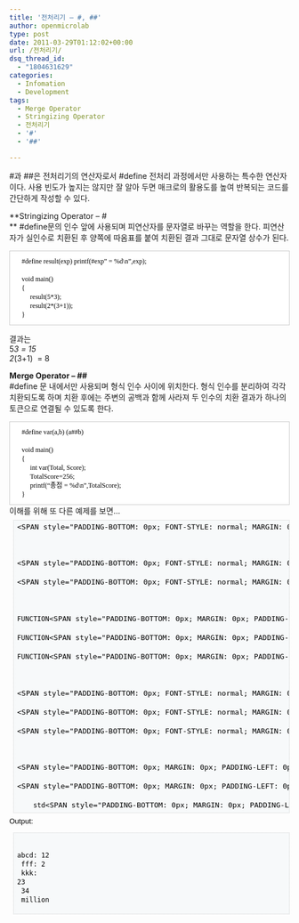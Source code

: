 ```yaml
---
title: '전처리기 – #, ##'
author: openmicrolab
type: post
date: 2011-03-29T01:12:02+00:00
url: /전처리기/
dsq_thread_id:
  - "1804631629"
categories:
  - Infomation
  - Development
tags:
  - Merge Operator
  - Stringizing Operator
  - 전처리기
  - '#'
  - '##'

---
```

#과 ##은 전처리기의 연산자로서 #define 전처리 과정에서만 사용하는 특수한 연산자이다.&nbsp;사용 빈도가 높지는 않지만 잘 알아 두면 매크로의 활용도를 높여 반복되는 코드를 간단하게 작성할 수 있다.

**Stringizing Operator &#8211; #  
** #define문의 인수 앞에 사용되며 피연산자를 문자열로 바꾸는 역할을 한다. 피연산자가 실인수로 치환된 후 양쪽에 따옴표를 붙여 치환된 결과 그대로 문자열 상수가 된다.

  
<DIV style="BORDER-BOTTOM: #cbcbcb 1px solid; BORDER-LEFT: #cbcbcb 1px solid; PADDING-BOTTOM: 10px; BACKGROUND-COLOR: #ffffff; PADDING-LEFT: 10px; PADDING-RIGHT: 10px; BORDER-TOP: #cbcbcb 1px solid; BORDER-RIGHT: #cbcbcb 1px solid; PADDING-TOP: 10px" class=txc-textbox><SPAN style="WIDOWS: 2; TEXT-TRANSFORM: none; TEXT-INDENT: 0px; BORDER-COLLAPSE: separate; FONT: medium Gulim; WHITE-SPACE: normal; ORPHANS: 2; LETTER-SPACING: normal; COLOR: rgb(0,0,0); WORD-SPACING: 0px; -webkit-border-horizontal-spacing: 0px; -webkit-border-vertical-spacing: 0px; -webkit-text-decorations-in-effect: none; -webkit-text-size-adjust: auto; -webkit-text-stroke-width: 0px" class=Apple-style-span>  
<P style="BORDER-BOTTOM-STYLE: none; TEXT-ALIGN: justify; PADDING-BOTTOM: 0pt; LINE-HEIGHT: 12pt; BORDER-RIGHT-STYLE: none; MARGIN: 0pt 8.5pt; PADDING-LEFT: 0pt; PADDING-RIGHT: 0pt; FONT-FAMILY: 굴림; BORDER-TOP-STYLE: none; FONT-SIZE: 9pt; BORDER-LEFT-STYLE: none; PADDING-TOP: 0pt" class=a5><SPAN lang=EN-US>#define result(exp) printf(#exp&#8221; = %d\n&#8221;,exp);</SPAN>

  
<P style="BORDER-BOTTOM-STYLE: none; TEXT-ALIGN: justify; PADDING-BOTTOM: 0pt; LINE-HEIGHT: 12pt; BORDER-RIGHT-STYLE: none; MARGIN: 0pt 8.5pt; PADDING-LEFT: 0pt; PADDING-RIGHT: 0pt; FONT-FAMILY: 굴림; BORDER-TOP-STYLE: none; FONT-SIZE: 9pt; BORDER-LEFT-STYLE: none; PADDING-TOP: 0pt" class=a5><SPAN lang=EN-US>&nbsp;<?xml:namespace prefix = o /><o:p></o:p></SPAN></P>

  
<P style="BORDER-BOTTOM-STYLE: none; TEXT-ALIGN: justify; PADDING-BOTTOM: 0pt; LINE-HEIGHT: 12pt; BORDER-RIGHT-STYLE: none; MARGIN: 0pt 8.5pt; PADDING-LEFT: 0pt; PADDING-RIGHT: 0pt; FONT-FAMILY: 굴림; BORDER-TOP-STYLE: none; FONT-SIZE: 9pt; BORDER-LEFT-STYLE: none; PADDING-TOP: 0pt" class=a5><SPAN lang=EN-US>void main()</SPAN></P>  
<P style="BORDER-BOTTOM-STYLE: none; TEXT-ALIGN: justify; PADDING-BOTTOM: 0pt; LINE-HEIGHT: 12pt; BORDER-RIGHT-STYLE: none; MARGIN: 0pt 8.5pt; PADDING-LEFT: 0pt; PADDING-RIGHT: 0pt; FONT-FAMILY: 굴림; BORDER-TOP-STYLE: none; FONT-SIZE: 9pt; BORDER-LEFT-STYLE: none; PADDING-TOP: 0pt" class=a5><SPAN lang=EN-US>{</SPAN></P>  
<P style="BORDER-BOTTOM-STYLE: none; TEXT-ALIGN: justify; PADDING-BOTTOM: 0pt; LINE-HEIGHT: 12pt; BORDER-RIGHT-STYLE: none; MARGIN: 0pt 8.5pt; PADDING-LEFT: 0pt; PADDING-RIGHT: 0pt; FONT-FAMILY: 굴림; BORDER-TOP-STYLE: none; FONT-SIZE: 9pt; BORDER-LEFT-STYLE: none; PADDING-TOP: 0pt" class=a5><SPAN lang=EN-US><SPAN>&nbsp;&nbsp;&nbsp;&nbsp;<SPAN class=Apple-converted-space>&nbsp;</SPAN></SPAN>result(5*3);</SPAN></P>  
<P style="BORDER-BOTTOM-STYLE: none; TEXT-ALIGN: justify; PADDING-BOTTOM: 0pt; LINE-HEIGHT: 12pt; BORDER-RIGHT-STYLE: none; MARGIN: 0pt 8.5pt; PADDING-LEFT: 0pt; PADDING-RIGHT: 0pt; FONT-FAMILY: 굴림; BORDER-TOP-STYLE: none; FONT-SIZE: 9pt; BORDER-LEFT-STYLE: none; PADDING-TOP: 0pt" class=a5><SPAN lang=EN-US><SPAN>&nbsp;&nbsp;&nbsp;&nbsp;<SPAN class=Apple-converted-space>&nbsp;</SPAN></SPAN>result(2*(3+1));</SPAN></P>  
<P style="BORDER-BOTTOM-STYLE: none; TEXT-ALIGN: justify; PADDING-BOTTOM: 0pt; LINE-HEIGHT: 12pt; BORDER-RIGHT-STYLE: none; MARGIN: 0pt 8.5pt; PADDING-LEFT: 0pt; PADDING-RIGHT: 0pt; FONT-FAMILY: 굴림; BORDER-TOP-STYLE: none; FONT-SIZE: 9pt; BORDER-LEFT-STYLE: none; PADDING-TOP: 0pt" class=a5><SPAN lang=EN-US>}</SPAN></P></SPAN></DIV>  


결과는  
5*3 = 15  
2*(3+1)&nbsp; = 8

**Merge Operator &#8211; ##**  
#define 문 내에서만 사용되며 형식 인수 사이에 위치한다. 형식 인수를 분리하여 각각 치환되도록 하며 치환 후에는 주변의 공백과 함께 사라져 두 인수의 치환 결과가 하나의 토큰으로 연결될 수 있도록 한다.

  
<DIV style="BORDER-BOTTOM: #cbcbcb 1px solid; BORDER-LEFT: #cbcbcb 1px solid; PADDING-BOTTOM: 10px; BACKGROUND-COLOR: #ffffff; PADDING-LEFT: 10px; PADDING-RIGHT: 10px; BORDER-TOP: #cbcbcb 1px solid; BORDER-RIGHT: #cbcbcb 1px solid; PADDING-TOP: 10px" class=txc-textbox><SPAN style="WIDOWS: 2; TEXT-TRANSFORM: none; TEXT-INDENT: 0px; BORDER-COLLAPSE: separate; FONT: medium Gulim; WHITE-SPACE: normal; ORPHANS: 2; LETTER-SPACING: normal; COLOR: rgb(0,0,0); WORD-SPACING: 0px; -webkit-border-horizontal-spacing: 0px; -webkit-border-vertical-spacing: 0px; -webkit-text-decorations-in-effect: none; -webkit-text-size-adjust: auto; -webkit-text-stroke-width: 0px" class=Apple-style-span>  
<P style="BORDER-BOTTOM-STYLE: none; TEXT-ALIGN: justify; PADDING-BOTTOM: 0pt; LINE-HEIGHT: 12pt; BORDER-RIGHT-STYLE: none; MARGIN: 0pt 8.5pt; PADDING-LEFT: 0pt; PADDING-RIGHT: 0pt; FONT-FAMILY: 굴림; BORDER-TOP-STYLE: none; FONT-SIZE: 9pt; BORDER-LEFT-STYLE: none; PADDING-TOP: 0pt" class=a5><SPAN lang=EN-US>#define var(a,b) (a##b)</SPAN></P>  
<P style="BORDER-BOTTOM-STYLE: none; TEXT-ALIGN: justify; PADDING-BOTTOM: 0pt; LINE-HEIGHT: 12pt; BORDER-RIGHT-STYLE: none; MARGIN: 0pt 8.5pt; PADDING-LEFT: 0pt; PADDING-RIGHT: 0pt; FONT-FAMILY: 굴림; BORDER-TOP-STYLE: none; FONT-SIZE: 9pt; BORDER-LEFT-STYLE: none; PADDING-TOP: 0pt" class=a5><SPAN lang=EN-US>&nbsp;<o:p></o:p></SPAN></P>  
<P style="BORDER-BOTTOM-STYLE: none; TEXT-ALIGN: justify; PADDING-BOTTOM: 0pt; LINE-HEIGHT: 12pt; BORDER-RIGHT-STYLE: none; MARGIN: 0pt 8.5pt; PADDING-LEFT: 0pt; PADDING-RIGHT: 0pt; FONT-FAMILY: 굴림; BORDER-TOP-STYLE: none; FONT-SIZE: 9pt; BORDER-LEFT-STYLE: none; PADDING-TOP: 0pt" class=a5><SPAN lang=EN-US>void main()</SPAN></P>  
<P style="BORDER-BOTTOM-STYLE: none; TEXT-ALIGN: justify; PADDING-BOTTOM: 0pt; LINE-HEIGHT: 12pt; BORDER-RIGHT-STYLE: none; MARGIN: 0pt 8.5pt; PADDING-LEFT: 0pt; PADDING-RIGHT: 0pt; FONT-FAMILY: 굴림; BORDER-TOP-STYLE: none; FONT-SIZE: 9pt; BORDER-LEFT-STYLE: none; PADDING-TOP: 0pt" class=a5><SPAN lang=EN-US>{</SPAN></P>  
<P style="BORDER-BOTTOM-STYLE: none; TEXT-ALIGN: justify; PADDING-BOTTOM: 0pt; LINE-HEIGHT: 12pt; BORDER-RIGHT-STYLE: none; MARGIN: 0pt 8.5pt; PADDING-LEFT: 0pt; PADDING-RIGHT: 0pt; FONT-FAMILY: 굴림; BORDER-TOP-STYLE: none; FONT-SIZE: 9pt; BORDER-LEFT-STYLE: none; PADDING-TOP: 0pt" class=a5><SPAN lang=EN-US><SPAN>&nbsp;&nbsp;&nbsp;&nbsp;<SPAN class=Apple-converted-space>&nbsp;</SPAN></SPAN>int var(Total, Score);</SPAN></P>  
<P style="BORDER-BOTTOM-STYLE: none; TEXT-ALIGN: justify; PADDING-BOTTOM: 0pt; LINE-HEIGHT: 12pt; BORDER-RIGHT-STYLE: none; MARGIN: 0pt 8.5pt; PADDING-LEFT: 0pt; PADDING-RIGHT: 0pt; FONT-FAMILY: 굴림; BORDER-TOP-STYLE: none; FONT-SIZE: 9pt; BORDER-LEFT-STYLE: none; PADDING-TOP: 0pt" class=a5><SPAN lang=EN-US><SPAN>&nbsp;&nbsp;&nbsp;&nbsp;<SPAN class=Apple-converted-space>&nbsp;</SPAN></SPAN>TotalScore=256;</SPAN></P>  
<P style="BORDER-BOTTOM-STYLE: none; TEXT-ALIGN: justify; PADDING-BOTTOM: 0pt; LINE-HEIGHT: 12pt; BORDER-RIGHT-STYLE: none; MARGIN: 0pt 8.5pt; PADDING-LEFT: 0pt; PADDING-RIGHT: 0pt; FONT-FAMILY: 굴림; BORDER-TOP-STYLE: none; FONT-SIZE: 9pt; BORDER-LEFT-STYLE: none; PADDING-TOP: 0pt" class=a5><SPAN lang=EN-US><SPAN>&nbsp;&nbsp;&nbsp;&nbsp;<SPAN class=Apple-converted-space>&nbsp;</SPAN></SPAN>printf(&#8220;총점 = %d\n&#8221;,TotalScore);</SPAN></P>  
<P style="BORDER-BOTTOM-STYLE: none; TEXT-ALIGN: justify; PADDING-BOTTOM: 0pt; LINE-HEIGHT: 12pt; BORDER-RIGHT-STYLE: none; MARGIN: 0pt 8.5pt; PADDING-LEFT: 0pt; PADDING-RIGHT: 0pt; FONT-FAMILY: 굴림; BORDER-TOP-STYLE: none; FONT-SIZE: 9pt; BORDER-LEFT-STYLE: none; PADDING-TOP: 0pt" class=a5><SPAN lang=EN-US>}</SPAN></SPAN></P></DIV>  
이해를 위해 또 다른 예제를 보면&#8230;  
<SPAN style="WIDOWS: 2; TEXT-TRANSFORM: none; TEXT-INDENT: 0px; BORDER-COLLAPSE: separate; FONT: medium Gulim; WHITE-SPACE: normal; ORPHANS: 2; LETTER-SPACING: normal; COLOR: rgb(0,0,0); WORD-SPACING: 0px; -webkit-border-horizontal-spacing: 0px; -webkit-border-vertical-spacing: 0px; -webkit-text-decorations-in-effect: none; -webkit-text-size-adjust: auto; -webkit-text-stroke-width: 0px" class=Apple-style-span><SPAN style="TEXT-ALIGN: justify; FONT-FAMILY: 'Lucida Grande', Verdana, Lucida, Helvetica, Arial, sans-serif; FONT-SIZE: 13px" class=Apple-style-span>

<PRE style="BACKGROUND-IMAGE: none; BORDER-BOTTOM: rgb(204,204,204) thin dotted; BORDER-LEFT: rgb(204,204,204) thin dotted; PADDING-BOTTOM: 0.4ex; LINE-HEIGHT: 1.33; OVERFLOW-X: auto; OVERFLOW-Y: auto; BACKGROUND-COLOR: rgb(247,249,250); TEXT-INDENT: 0px; MARGIN: 1ex 0px 1ex 0.5em; PADDING-LEFT: 0.5em; PADDING-RIGHT: 0.4ex; MAX-WIDTH: 99%; COLOR: rgb(0,0,0); MAX-HEIGHT: 40em; FONT-SIZE: 13px; BORDER-TOP: rgb(204,204,204) thin dotted; BORDER-RIGHT: rgb(204,204,204) thin dotted; PADDING-TOP: 0.4ex; background-origin: initial; background-clip: initial" class="cpp code cpp"><FONT style="BACKGROUND-COLOR: #f7f9fa">&lt;SPAN style="PADDING-BOTTOM: 0px; FONT-STYLE: normal; MARGIN: 0px; PADDING-LEFT: 0px; PADDING-RIGHT: 0px; COLOR: rgb(51,153,0); FONT-WEIGHT: 600; PADDING-TOP: 0px" class=co2><SPAN style="FONT-SIZE: 9pt">#include &lt;iostream&gt;</SPAN>&lt;/SPAN><SPAN style="FONT-SIZE: 9pt"><br />
&nbsp;<br />
</SPAN>&lt;SPAN style="PADDING-BOTTOM: 0px; FONT-STYLE: normal; MARGIN: 0px; PADDING-LEFT: 0px; PADDING-RIGHT: 0px; COLOR: rgb(128,128,128); PADDING-TOP: 0px" class=co1><SPAN style="FONT-SIZE: 9pt">//make function factory and use it</SPAN>&lt;/SPAN><SPAN style="FONT-SIZE: 9pt"><br />
</SPAN>&lt;SPAN style="PADDING-BOTTOM: 0px; FONT-STYLE: normal; MARGIN: 0px; PADDING-LEFT: 0px; PADDING-RIGHT: 0px; COLOR: rgb(51,153,0); FONT-WEIGHT: 600; PADDING-TOP: 0px" class=co2><SPAN style="FONT-SIZE: 9pt">#define FUNCTION(name, a) int fun_##name() { return a;}</SPAN>&lt;/SPAN><SPAN style="FONT-SIZE: 9pt"><br />
&nbsp;<br />
FUNCTION</SPAN>&lt;SPAN style="PADDING-BOTTOM: 0px; MARGIN: 0px; PADDING-LEFT: 0px; PADDING-RIGHT: 0px; BACKGROUND: none transparent scroll repeat 0% 0%; COLOR: rgb(0,128,0); FONT-WEIGHT: 600; PADDING-TOP: 0px" class=br0><SPAN style="FONT-SIZE: 9pt">(</SPAN>&lt;/SPAN><SPAN style="FONT-SIZE: 9pt">abcd, </SPAN>&lt;SPAN style="PADDING-BOTTOM: 0px; MARGIN: 0px; PADDING-LEFT: 0px; PADDING-RIGHT: 0px; BACKGROUND: none transparent scroll repeat 0% 0%; COLOR: rgb(170,0,221); PADDING-TOP: 0px" class=nu0><SPAN style="FONT-SIZE: 9pt">12</SPAN>&lt;/SPAN>&lt;SPAN style="PADDING-BOTTOM: 0px; MARGIN: 0px; PADDING-LEFT: 0px; PADDING-RIGHT: 0px; BACKGROUND: none transparent scroll repeat 0% 0%; COLOR: rgb(0,128,0); FONT-WEIGHT: 600; PADDING-TOP: 0px" class=br0><SPAN style="FONT-SIZE: 9pt">)</SPAN>&lt;/SPAN>&lt;SPAN style="PADDING-BOTTOM: 0px; MARGIN: 0px; PADDING-LEFT: 0px; PADDING-RIGHT: 0px; PADDING-TOP: 0px" class=sy4><SPAN style="FONT-SIZE: 9pt">;</SPAN>&lt;/SPAN><SPAN style="FONT-SIZE: 9pt"><br />
FUNCTION</SPAN>&lt;SPAN style="PADDING-BOTTOM: 0px; MARGIN: 0px; PADDING-LEFT: 0px; PADDING-RIGHT: 0px; BACKGROUND: none transparent scroll repeat 0% 0%; COLOR: rgb(0,128,0); FONT-WEIGHT: 600; PADDING-TOP: 0px" class=br0><SPAN style="FONT-SIZE: 9pt">(</SPAN>&lt;/SPAN><SPAN style="FONT-SIZE: 9pt">fff, </SPAN>&lt;SPAN style="PADDING-BOTTOM: 0px; MARGIN: 0px; PADDING-LEFT: 0px; PADDING-RIGHT: 0px; BACKGROUND: none transparent scroll repeat 0% 0%; COLOR: rgb(170,0,221); PADDING-TOP: 0px" class=nu0><SPAN style="FONT-SIZE: 9pt">2</SPAN>&lt;/SPAN>&lt;SPAN style="PADDING-BOTTOM: 0px; MARGIN: 0px; PADDING-LEFT: 0px; PADDING-RIGHT: 0px; BACKGROUND: none transparent scroll repeat 0% 0%; COLOR: rgb(0,128,0); FONT-WEIGHT: 600; PADDING-TOP: 0px" class=br0><SPAN style="FONT-SIZE: 9pt">)</SPAN>&lt;/SPAN>&lt;SPAN style="PADDING-BOTTOM: 0px; MARGIN: 0px; PADDING-LEFT: 0px; PADDING-RIGHT: 0px; PADDING-TOP: 0px" class=sy4><SPAN style="FONT-SIZE: 9pt">;</SPAN>&lt;/SPAN><SPAN style="FONT-SIZE: 9pt"><br />
FUNCTION</SPAN>&lt;SPAN style="PADDING-BOTTOM: 0px; MARGIN: 0px; PADDING-LEFT: 0px; PADDING-RIGHT: 0px; BACKGROUND: none transparent scroll repeat 0% 0%; COLOR: rgb(0,128,0); FONT-WEIGHT: 600; PADDING-TOP: 0px" class=br0><SPAN style="FONT-SIZE: 9pt">(</SPAN>&lt;/SPAN><SPAN style="FONT-SIZE: 9pt">kkk, </SPAN>&lt;SPAN style="PADDING-BOTTOM: 0px; MARGIN: 0px; PADDING-LEFT: 0px; PADDING-RIGHT: 0px; BACKGROUND: none transparent scroll repeat 0% 0%; COLOR: rgb(170,0,221); PADDING-TOP: 0px" class=nu0><SPAN style="FONT-SIZE: 9pt">23</SPAN>&lt;/SPAN>&lt;SPAN style="PADDING-BOTTOM: 0px; MARGIN: 0px; PADDING-LEFT: 0px; PADDING-RIGHT: 0px; BACKGROUND: none transparent scroll repeat 0% 0%; COLOR: rgb(0,128,0); FONT-WEIGHT: 600; PADDING-TOP: 0px" class=br0><SPAN style="FONT-SIZE: 9pt">)</SPAN>&lt;/SPAN>&lt;SPAN style="PADDING-BOTTOM: 0px; MARGIN: 0px; PADDING-LEFT: 0px; PADDING-RIGHT: 0px; PADDING-TOP: 0px" class=sy4><SPAN style="FONT-SIZE: 9pt">;</SPAN>&lt;/SPAN><SPAN style="FONT-SIZE: 9pt"><br />
&nbsp;<br />
</SPAN>&lt;SPAN style="PADDING-BOTTOM: 0px; FONT-STYLE: normal; MARGIN: 0px; PADDING-LEFT: 0px; PADDING-RIGHT: 0px; COLOR: rgb(51,153,0); FONT-WEIGHT: 600; PADDING-TOP: 0px" class=co2><SPAN style="FONT-SIZE: 9pt">#undef FUNCTION</SPAN>&lt;/SPAN><SPAN style="FONT-SIZE: 9pt"><br />
</SPAN>&lt;SPAN style="PADDING-BOTTOM: 0px; FONT-STYLE: normal; MARGIN: 0px; PADDING-LEFT: 0px; PADDING-RIGHT: 0px; COLOR: rgb(51,153,0); FONT-WEIGHT: 600; PADDING-TOP: 0px" class=co2><SPAN style="FONT-SIZE: 9pt">#define FUNCTION 34</SPAN>&lt;/SPAN><SPAN style="FONT-SIZE: 9pt"><br />
</SPAN>&lt;SPAN style="PADDING-BOTTOM: 0px; FONT-STYLE: normal; MARGIN: 0px; PADDING-LEFT: 0px; PADDING-RIGHT: 0px; COLOR: rgb(51,153,0); FONT-WEIGHT: 600; PADDING-TOP: 0px" class=co2><SPAN style="FONT-SIZE: 9pt">#define OUTPUT(a) std::cout &lt;&lt; #a &lt;&lt; std::endl</SPAN>&lt;/SPAN><SPAN style="FONT-SIZE: 9pt"><br />
&nbsp;<br />
</SPAN>&lt;SPAN style="PADDING-BOTTOM: 0px; MARGIN: 0px; PADDING-LEFT: 0px; PADDING-RIGHT: 0px; BACKGROUND: none transparent scroll repeat 0% 0%; COLOR: rgb(0,0,153); PADDING-TOP: 0px" class=kw4><SPAN style="FONT-SIZE: 9pt">int</SPAN>&lt;/SPAN><SPAN style="FONT-SIZE: 9pt"> main</SPAN>&lt;SPAN style="PADDING-BOTTOM: 0px; MARGIN: 0px; PADDING-LEFT: 0px; PADDING-RIGHT: 0px; BACKGROUND: none transparent scroll repeat 0% 0%; COLOR: rgb(0,128,0); FONT-WEIGHT: 600; PADDING-TOP: 0px" class=br0><SPAN style="FONT-SIZE: 9pt">(</SPAN>&lt;/SPAN>&lt;SPAN style="PADDING-BOTTOM: 0px; MARGIN: 0px; PADDING-LEFT: 0px; PADDING-RIGHT: 0px; BACKGROUND: none transparent scroll repeat 0% 0%; COLOR: rgb(0,128,0); FONT-WEIGHT: 600; PADDING-TOP: 0px" class=br0><SPAN style="FONT-SIZE: 9pt">)</SPAN>&lt;/SPAN><SPAN style="FONT-SIZE: 9pt"><br />
</SPAN>&lt;SPAN style="PADDING-BOTTOM: 0px; MARGIN: 0px; PADDING-LEFT: 0px; PADDING-RIGHT: 0px; BACKGROUND: none transparent scroll repeat 0% 0%; COLOR: rgb(0,128,0); FONT-WEIGHT: 600; PADDING-TOP: 0px" class=br0><SPAN style="FONT-SIZE: 9pt">{</SPAN>&lt;/SPAN><SPAN style="FONT-SIZE: 9pt"><br />
    std</SPAN>&lt;SPAN style="PADDING-BOTTOM: 0px; MARGIN: 0px; PADDING-LEFT: 0px; PADDING-RIGHT: 0px; PADDING-TOP: 0px" class=sy4><SPAN style="FONT-SIZE: 9pt">::</SPAN>&lt;/SPAN>&lt;SPAN style="PADDING-BOTTOM: 0px; MARGIN: 0px; PADDING-LEFT: 0px; PADDING-RIGHT: 0px; BACKGROUND: none transparent scroll repeat 0% 0%; COLOR: rgb(0,0,136); FONT-WEIGHT: 600; PADDING-TOP: 0px" class=kw3><SPAN style="FONT-SIZE: 9pt">cout</SPAN>&lt;/SPAN><SPAN style="FONT-SIZE: 9pt"> </SPAN>&lt;SPAN style="PADDING-BOTTOM: 0px; MARGIN: 0px; PADDING-LEFT: 0px; PADDING-RIGHT: 0px; PADDING-TOP: 0px" class=sy1><SPAN style="FONT-SIZE: 9pt">&lt;&lt;</SPAN>&lt;/SPAN><SPAN style="FONT-SIZE: 9pt"> </SPAN>&lt;SPAN style="PADDING-BOTTOM: 0px; MARGIN: 0px; PADDING-LEFT: 0px; PADDING-RIGHT: 0px; BACKGROUND: none transparent scroll repeat 0% 0%; COLOR: rgb(170,0,68); PADDING-TOP: 0px" class=st0><SPAN style="FONT-SIZE: 9pt">&#8220;abcd: &#8220;</SPAN>&lt;/SPAN><SPAN style="FONT-SIZE: 9pt"> </SPAN>&lt;SPAN style="PADDING-BOTTOM: 0px; MARGIN: 0px; PADDING-LEFT: 0px; PADDING-RIGHT: 0px; PADDING-TOP: 0px" class=sy1><SPAN style="FONT-SIZE: 9pt">&lt;&lt;</SPAN>&lt;/SPAN><SPAN style="FONT-SIZE: 9pt"> fun_abcd</SPAN>&lt;SPAN style="PADDING-BOTTOM: 0px; MARGIN: 0px; PADDING-LEFT: 0px; PADDING-RIGHT: 0px; BACKGROUND: none transparent scroll repeat 0% 0%; COLOR: rgb(0,128,0); FONT-WEIGHT: 600; PADDING-TOP: 0px" class=br0><SPAN style="FONT-SIZE: 9pt">(</SPAN>&lt;/SPAN>&lt;SPAN style="PADDING-BOTTOM: 0px; MARGIN: 0px; PADDING-LEFT: 0px; PADDING-RIGHT: 0px; BACKGROUND: none transparent scroll repeat 0% 0%; COLOR: rgb(0,128,0); FONT-WEIGHT: 600; PADDING-TOP: 0px" class=br0><SPAN style="FONT-SIZE: 9pt">)</SPAN>&lt;/SPAN><SPAN style="FONT-SIZE: 9pt"> </SPAN>&lt;SPAN style="PADDING-BOTTOM: 0px; MARGIN: 0px; PADDING-LEFT: 0px; PADDING-RIGHT: 0px; PADDING-TOP: 0px" class=sy1><SPAN style="FONT-SIZE: 9pt">&lt;&lt;</SPAN>&lt;/SPAN><SPAN style="FONT-SIZE: 9pt"> std</SPAN>&lt;SPAN style="PADDING-BOTTOM: 0px; MARGIN: 0px; PADDING-LEFT: 0px; PADDING-RIGHT: 0px; PADDING-TOP: 0px" class=sy4><SPAN style="FONT-SIZE: 9pt">::</SPAN>&lt;/SPAN>&lt;SPAN style="PADDING-BOTTOM: 0px; MARGIN: 0px; PADDING-LEFT: 0px; PADDING-RIGHT: 0px; COLOR: rgb(0,102,0); PADDING-TOP: 0px" class=me2><SPAN style="FONT-SIZE: 9pt">endl</SPAN>&lt;/SPAN>&lt;SPAN style="PADDING-BOTTOM: 0px; MARGIN: 0px; PADDING-LEFT: 0px; PADDING-RIGHT: 0px; PADDING-TOP: 0px" class=sy4><SPAN style="FONT-SIZE: 9pt">;</SPAN>&lt;/SPAN><SPAN style="FONT-SIZE: 9pt"><br />
    std</SPAN>&lt;SPAN style="PADDING-BOTTOM: 0px; MARGIN: 0px; PADDING-LEFT: 0px; PADDING-RIGHT: 0px; PADDING-TOP: 0px" class=sy4><SPAN style="FONT-SIZE: 9pt">::</SPAN>&lt;/SPAN>&lt;SPAN style="PADDING-BOTTOM: 0px; MARGIN: 0px; PADDING-LEFT: 0px; PADDING-RIGHT: 0px; BACKGROUND: none transparent scroll repeat 0% 0%; COLOR: rgb(0,0,136); FONT-WEIGHT: 600; PADDING-TOP: 0px" class=kw3><SPAN style="FONT-SIZE: 9pt">cout</SPAN>&lt;/SPAN><SPAN style="FONT-SIZE: 9pt"> </SPAN>&lt;SPAN style="PADDING-BOTTOM: 0px; MARGIN: 0px; PADDING-LEFT: 0px; PADDING-RIGHT: 0px; PADDING-TOP: 0px" class=sy1><SPAN style="FONT-SIZE: 9pt">&lt;&lt;</SPAN>&lt;/SPAN><SPAN style="FONT-SIZE: 9pt"> </SPAN>&lt;SPAN style="PADDING-BOTTOM: 0px; MARGIN: 0px; PADDING-LEFT: 0px; PADDING-RIGHT: 0px; BACKGROUND: none transparent scroll repeat 0% 0%; COLOR: rgb(170,0,68); PADDING-TOP: 0px" class=st0><SPAN style="FONT-SIZE: 9pt">&#8220;fff: &#8220;</SPAN>&lt;/SPAN><SPAN style="FONT-SIZE: 9pt"> </SPAN>&lt;SPAN style="PADDING-BOTTOM: 0px; MARGIN: 0px; PADDING-LEFT: 0px; PADDING-RIGHT: 0px; PADDING-TOP: 0px" class=sy1><SPAN style="FONT-SIZE: 9pt">&lt;&lt;</SPAN>&lt;/SPAN><SPAN style="FONT-SIZE: 9pt"> fun_fff</SPAN>&lt;SPAN style="PADDING-BOTTOM: 0px; MARGIN: 0px; PADDING-LEFT: 0px; PADDING-RIGHT: 0px; BACKGROUND: none transparent scroll repeat 0% 0%; COLOR: rgb(0,128,0); FONT-WEIGHT: 600; PADDING-TOP: 0px" class=br0><SPAN style="FONT-SIZE: 9pt">(</SPAN>&lt;/SPAN>&lt;SPAN style="PADDING-BOTTOM: 0px; MARGIN: 0px; PADDING-LEFT: 0px; PADDING-RIGHT: 0px; BACKGROUND: none transparent scroll repeat 0% 0%; COLOR: rgb(0,128,0); FONT-WEIGHT: 600; PADDING-TOP: 0px" class=br0><SPAN style="FONT-SIZE: 9pt">)</SPAN>&lt;/SPAN><SPAN style="FONT-SIZE: 9pt"> </SPAN>&lt;SPAN style="PADDING-BOTTOM: 0px; MARGIN: 0px; PADDING-LEFT: 0px; PADDING-RIGHT: 0px; PADDING-TOP: 0px" class=sy1><SPAN style="FONT-SIZE: 9pt">&lt;&lt;</SPAN>&lt;/SPAN><SPAN style="FONT-SIZE: 9pt"> std</SPAN>&lt;SPAN style="PADDING-BOTTOM: 0px; MARGIN: 0px; PADDING-LEFT: 0px; PADDING-RIGHT: 0px; PADDING-TOP: 0px" class=sy4><SPAN style="FONT-SIZE: 9pt">::</SPAN>&lt;/SPAN>&lt;SPAN style="PADDING-BOTTOM: 0px; MARGIN: 0px; PADDING-LEFT: 0px; PADDING-RIGHT: 0px; COLOR: rgb(0,102,0); PADDING-TOP: 0px" class=me2><SPAN style="FONT-SIZE: 9pt">endl</SPAN>&lt;/SPAN>&lt;SPAN style="PADDING-BOTTOM: 0px; MARGIN: 0px; PADDING-LEFT: 0px; PADDING-RIGHT: 0px; PADDING-TOP: 0px" class=sy4><SPAN style="FONT-SIZE: 9pt">;</SPAN>&lt;/SPAN><SPAN style="FONT-SIZE: 9pt"><br />
    std</SPAN>&lt;SPAN style="PADDING-BOTTOM: 0px; MARGIN: 0px; PADDING-LEFT: 0px; PADDING-RIGHT: 0px; PADDING-TOP: 0px" class=sy4><SPAN style="FONT-SIZE: 9pt">::</SPAN>&lt;/SPAN>&lt;SPAN style="PADDING-BOTTOM: 0px; MARGIN: 0px; PADDING-LEFT: 0px; PADDING-RIGHT: 0px; BACKGROUND: none transparent scroll repeat 0% 0%; COLOR: rgb(0,0,136); FONT-WEIGHT: 600; PADDING-TOP: 0px" class=kw3><SPAN style="FONT-SIZE: 9pt">cout</SPAN>&lt;/SPAN><SPAN style="FONT-SIZE: 9pt"> </SPAN>&lt;SPAN style="PADDING-BOTTOM: 0px; MARGIN: 0px; PADDING-LEFT: 0px; PADDING-RIGHT: 0px; PADDING-TOP: 0px" class=sy1><SPAN style="FONT-SIZE: 9pt">&lt;&lt;</SPAN>&lt;/SPAN><SPAN style="FONT-SIZE: 9pt"> </SPAN>&lt;SPAN style="PADDING-BOTTOM: 0px; MARGIN: 0px; PADDING-LEFT: 0px; PADDING-RIGHT: 0px; BACKGROUND: none transparent scroll repeat 0% 0%; COLOR: rgb(170,0,68); PADDING-TOP: 0px" class=st0><SPAN style="FONT-SIZE: 9pt">&#8220;kkk: &#8220;</SPAN>&lt;/SPAN><SPAN style="FONT-SIZE: 9pt"> </SPAN>&lt;SPAN style="PADDING-BOTTOM: 0px; MARGIN: 0px; PADDING-LEFT: 0px; PADDING-RIGHT: 0px; PADDING-TOP: 0px" class=sy1><SPAN style="FONT-SIZE: 9pt">&lt;&lt;</SPAN>&lt;/SPAN><SPAN style="FONT-SIZE: 9pt"> fun_kkk</SPAN>&lt;SPAN style="PADDING-BOTTOM: 0px; MARGIN: 0px; PADDING-LEFT: 0px; PADDING-RIGHT: 0px; BACKGROUND: none transparent scroll repeat 0% 0%; COLOR: rgb(0,128,0); FONT-WEIGHT: 600; PADDING-TOP: 0px" class=br0><SPAN style="FONT-SIZE: 9pt">(</SPAN>&lt;/SPAN>&lt;SPAN style="PADDING-BOTTOM: 0px; MARGIN: 0px; PADDING-LEFT: 0px; PADDING-RIGHT: 0px; BACKGROUND: none transparent scroll repeat 0% 0%; COLOR: rgb(0,128,0); FONT-WEIGHT: 600; PADDING-TOP: 0px" class=br0><SPAN style="FONT-SIZE: 9pt">)</SPAN>&lt;/SPAN><SPAN style="FONT-SIZE: 9pt"> </SPAN>&lt;SPAN style="PADDING-BOTTOM: 0px; MARGIN: 0px; PADDING-LEFT: 0px; PADDING-RIGHT: 0px; PADDING-TOP: 0px" class=sy1><SPAN style="FONT-SIZE: 9pt">&lt;&lt;</SPAN>&lt;/SPAN><SPAN style="FONT-SIZE: 9pt"> std</SPAN>&lt;SPAN style="PADDING-BOTTOM: 0px; MARGIN: 0px; PADDING-LEFT: 0px; PADDING-RIGHT: 0px; PADDING-TOP: 0px" class=sy4><SPAN style="FONT-SIZE: 9pt">::</SPAN>&lt;/SPAN>&lt;SPAN style="PADDING-BOTTOM: 0px; MARGIN: 0px; PADDING-LEFT: 0px; PADDING-RIGHT: 0px; COLOR: rgb(0,102,0); PADDING-TOP: 0px" class=me2><SPAN style="FONT-SIZE: 9pt">endl</SPAN>&lt;/SPAN>&lt;SPAN style="PADDING-BOTTOM: 0px; MARGIN: 0px; PADDING-LEFT: 0px; PADDING-RIGHT: 0px; PADDING-TOP: 0px" class=sy4><SPAN style="FONT-SIZE: 9pt">;</SPAN>&lt;/SPAN><SPAN style="FONT-SIZE: 9pt"><br />
    std</SPAN>&lt;SPAN style="PADDING-BOTTOM: 0px; MARGIN: 0px; PADDING-LEFT: 0px; PADDING-RIGHT: 0px; PADDING-TOP: 0px" class=sy4><SPAN style="FONT-SIZE: 9pt">::</SPAN>&lt;/SPAN>&lt;SPAN style="PADDING-BOTTOM: 0px; MARGIN: 0px; PADDING-LEFT: 0px; PADDING-RIGHT: 0px; BACKGROUND: none transparent scroll repeat 0% 0%; COLOR: rgb(0,0,136); FONT-WEIGHT: 600; PADDING-TOP: 0px" class=kw3><SPAN style="FONT-SIZE: 9pt">cout</SPAN>&lt;/SPAN><SPAN style="FONT-SIZE: 9pt"> </SPAN>&lt;SPAN style="PADDING-BOTTOM: 0px; MARGIN: 0px; PADDING-LEFT: 0px; PADDING-RIGHT: 0px; PADDING-TOP: 0px" class=sy1><SPAN style="FONT-SIZE: 9pt">&lt;&lt;</SPAN>&lt;/SPAN><SPAN style="FONT-SIZE: 9pt"> FUNCTION </SPAN>&lt;SPAN style="PADDING-BOTTOM: 0px; MARGIN: 0px; PADDING-LEFT: 0px; PADDING-RIGHT: 0px; PADDING-TOP: 0px" class=sy1><SPAN style="FONT-SIZE: 9pt">&lt;&lt;</SPAN>&lt;/SPAN><SPAN style="FONT-SIZE: 9pt"> std</SPAN>&lt;SPAN style="PADDING-BOTTOM: 0px; MARGIN: 0px; PADDING-LEFT: 0px; PADDING-RIGHT: 0px; PADDING-TOP: 0px" class=sy4><SPAN style="FONT-SIZE: 9pt">::</SPAN>&lt;/SPAN>&lt;SPAN style="PADDING-BOTTOM: 0px; MARGIN: 0px; PADDING-LEFT: 0px; PADDING-RIGHT: 0px; COLOR: rgb(0,102,0); PADDING-TOP: 0px" class=me2><SPAN style="FONT-SIZE: 9pt">endl</SPAN>&lt;/SPAN>&lt;SPAN style="PADDING-BOTTOM: 0px; MARGIN: 0px; PADDING-LEFT: 0px; PADDING-RIGHT: 0px; PADDING-TOP: 0px" class=sy4><SPAN style="FONT-SIZE: 9pt">;</SPAN>&lt;/SPAN><SPAN style="FONT-SIZE: 9pt"><br />
    OUTPUT</SPAN>&lt;SPAN style="PADDING-BOTTOM: 0px; MARGIN: 0px; PADDING-LEFT: 0px; PADDING-RIGHT: 0px; BACKGROUND: none transparent scroll repeat 0% 0%; COLOR: rgb(0,128,0); FONT-WEIGHT: 600; PADDING-TOP: 0px" class=br0><SPAN style="FONT-SIZE: 9pt">(</SPAN>&lt;/SPAN><SPAN style="FONT-SIZE: 9pt">million</SPAN>&lt;SPAN style="PADDING-BOTTOM: 0px; MARGIN: 0px; PADDING-LEFT: 0px; PADDING-RIGHT: 0px; BACKGROUND: none transparent scroll repeat 0% 0%; COLOR: rgb(0,128,0); FONT-WEIGHT: 600; PADDING-TOP: 0px" class=br0><SPAN style="FONT-SIZE: 9pt">)</SPAN>&lt;/SPAN>&lt;SPAN style="PADDING-BOTTOM: 0px; MARGIN: 0px; PADDING-LEFT: 0px; PADDING-RIGHT: 0px; PADDING-TOP: 0px" class=sy4><SPAN style="FONT-SIZE: 9pt">;</SPAN>&lt;/SPAN><SPAN style="FONT-SIZE: 9pt">               </SPAN>&lt;SPAN style="PADDING-BOTTOM: 0px; FONT-STYLE: normal; MARGIN: 0px; PADDING-LEFT: 0px; PADDING-RIGHT: 0px; COLOR: rgb(128,128,128); PADDING-TOP: 0px" class=co1><SPAN style="FONT-SIZE: 9pt">//note the lack of quotes</SPAN>&lt;/SPAN><SPAN style="FONT-SIZE: 9pt"><br />
&nbsp;<br />
    </SPAN>&lt;SPAN style="PADDING-BOTTOM: 0px; MARGIN: 0px; PADDING-LEFT: 0px; PADDING-RIGHT: 0px; BACKGROUND: none transparent scroll repeat 0% 0%; COLOR: rgb(0,0,102); FONT-WEIGHT: 600; PADDING-TOP: 0px" class=kw1><SPAN style="FONT-SIZE: 9pt">return</SPAN>&lt;/SPAN><SPAN style="FONT-SIZE: 9pt"> </SPAN>&lt;SPAN style="PADDING-BOTTOM: 0px; MARGIN: 0px; PADDING-LEFT: 0px; PADDING-RIGHT: 0px; BACKGROUND: none transparent scroll repeat 0% 0%; COLOR: rgb(170,0,221); PADDING-TOP: 0px" class=nu0><SPAN style="FONT-SIZE: 9pt"></SPAN>&lt;/SPAN>&lt;SPAN style="PADDING-BOTTOM: 0px; MARGIN: 0px; PADDING-LEFT: 0px; PADDING-RIGHT: 0px; PADDING-TOP: 0px" class=sy4><SPAN style="FONT-SIZE: 9pt">;</SPAN>&lt;/SPAN><SPAN style="FONT-SIZE: 9pt"><br />
</SPAN>&lt;SPAN style="PADDING-BOTTOM: 0px; MARGIN: 0px; PADDING-LEFT: 0px; PADDING-RIGHT: 0px; BACKGROUND: none transparent scroll repeat 0% 0%; COLOR: rgb(0,128,0); FONT-WEIGHT: 600; PADDING-TOP: 0px" class=br0><SPAN style="FONT-SIZE: 9pt">}</SPAN>&lt;/SPAN></FONT></PRE>

  


<P style="PADDING-BOTTOM: 0px; MARGIN: 0px 0px 1em; PADDING-LEFT: 0px; PADDING-RIGHT: 0px; PADDING-TOP: 0px">
  Output:
</P><PRE style="BACKGROUND-IMAGE: none; BORDER-BOTTOM: rgb(204,204,204) thin dotted; BORDER-LEFT: rgb(204,204,204) thin dotted; PADDING-BOTTOM: 0.4ex; LINE-HEIGHT: 1.33; OVERFLOW-X: auto; OVERFLOW-Y: auto; BACKGROUND-COLOR: rgb(247,249,250); TEXT-INDENT: 0px; MARGIN: 1ex 0px 1ex 0.5em; PADDING-LEFT: 0.5em; PADDING-RIGHT: 0.4ex; MAX-WIDTH: 99%; COLOR: rgb(0,0,0); MAX-HEIGHT: 40em; FONT-SIZE: 13px; BORDER-TOP: rgb(204,204,204) thin dotted; BORDER-RIGHT: rgb(204,204,204) thin dotted; PADDING-TOP: 0.4ex; background-origin: initial; background-clip: initial" class=code>

<SPAN style="FONT-SIZE: 9pt">abcd: 12<br /> fff: 2<br /> kkk: 23<br /> 34<br /> million</SPAN></PRE></SPAN></SPAN></p>